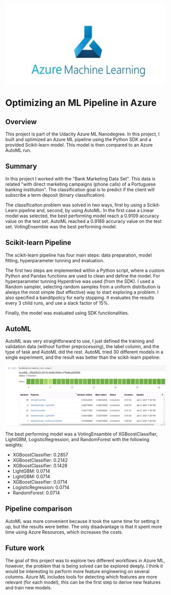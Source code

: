 
<p align="center">
  <img src="AzureML.jpeg" width="500" height="250">
</p>

# Optimizing an ML Pipeline in Azure

## Overview
This project is part of the Udacity Azure ML Nanodegree.
In this project, I built and optimized an Azure ML pipeline using the Python SDK and a provided Scikit-learn model.
This model is then compared to an Azure AutoML run.

## Summary

In this project I worked with the "Bank Marketing Data Set". This data is related "with direct marketing campaigns (phone calls) of a Portuguese banking institution". 
The classification goal is to predict if the client will subscribe a term deposit (binary classification).

The classificaiton problem was solved in two ways, first by using a Scikit-Learn pipeline and, second, by using AutoML. 
In the first case a Linear model was selected, the best performing model reach a 0.9109 accuracy value on the test set.
AutoML reached a 0.9189 accuracy value on the test set. VotingEnsemble was the best performing model.


## Scikit-learn Pipeline

The scikit-learn pipeline has four main steps: data preparation, model fitting, hyperparameter tunning and evaluation. 

The first two steps are implemented within a Python script, where a custom Python and Pandas functions are used to clean and define the model. 
For hyperparameter tunning Hyperdrive was used (from the SDK). I used a Random sampler, selecting random samples from a uniform distribution is always the most simple (but effective) way to start exploring a problem. 
I also specified a banditpolicy for early stopping. It evaluates the results every 3 child runs, and use a slack factor of 15%. 

Finally, the model was evaluated using SDK functionalities. 

## AutoML

AutoML was very straightforward to use, I just defined the training and validation data (without further preprocessing), the label column, and the type of task and AutoML did the rest. 
AutoML tried 30 different models in a single experiment, and the result was better than the scikit-learn pipeline: 

![Screenshot](ScreenShot.png)

The best performing model was a VotingEnsamble of XGBoostClassifier, LightGBM, LogisticRegression, and RandomForest with the following weights: 

- XGBoostClassifier:  0.2857
- XGBoostClassifier:  0.2142
- XGBoostClassifier:  0.1428
- LightGBM:           0.0714
- LightGBM:           0.0714
- XGBoostClassifier:  0.0714
- LogisticRegression: 0.0714
- RandomForest:       0.0714

## Pipeline comparison

AutoML was more convenient because it took the same time for setting it up, but the results were better. The only disadvantage is that it spent more time using Azure Resources, which increases the costs. 

## Future work

The goal of this project was to explore two different workflows in Azure ML, however, the problem that is being solved can be explored deeply. I think it would be interesting to perform more feature engineering on several columns. Azure ML includes tools for detecting which features are more relevant (for each model), this can be the first step to derive new features and train new models. 
